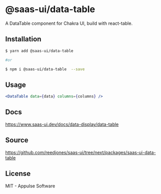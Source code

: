 # @saas-ui/data-table

A DataTable component for Chakra UI, build with react-table.

## Installation

```sh
$ yarn add @saas-ui/data-table

#or

$ npm i @saas-ui/data-table  --save
```

## Usage

```jsx
<DataTable data={data} columns={columns} />
```

## Docs

https://www.saas-ui.dev/docs/data-display/data-table

## Source

https://github.com/reedjones/saas-ui/tree/next/packages/saas-ui-data-table

## License

MIT - Appulse Software

